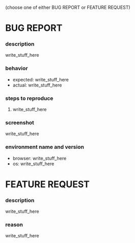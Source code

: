 (choose one of either BUG REPORT or FEATURE REQUEST)

# BUG REPORT

### description

write_stuff_here

### behavior

- expected: write_stuff_here
- actual: write_stuff_here

### steps to reproduce

1. write_stuff_here

### screenshot

write_stuff_here

### environment name and version

- browser: write_stuff_here
- os: write_stuff_here

# FEATURE REQUEST

### description

write_stuff_here

### reason

write_stuff_here
